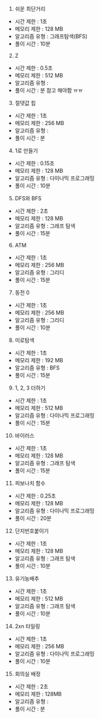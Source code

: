 1. 쉬운 최단거리
- 시간 제한 : 1초
- 메모리 제한 : 128 MB
- 알고리즘 유형 : 그래프탐색(BFS) 
- 풀이 시간 : 10분

2. Z
- 시간 제한 : 0.5초
- 메모리 제한 : 512 MB
- 알고리즘 유형 : 
- 풀이 시간 : 분
참고 해야함 ㅠㅠ

3. 절댓값 힙
- 시간 제한 : 1초
- 메모리 제한 : 256 MB
- 알고리즘 유형 : 
- 풀이 시간 : 분


4. 1로 만들기
- 시간 제한 : 0.15초
- 메모리 제한 : 128 MB
- 알고리즘 유형 : 다이나믹 프로그래밍
- 풀이 시간 : 10분

5. DFS와 BFS
- 시간 제한 : 2초
- 메모리 제한 : 128 MB
- 알고리즘 유형 : 그래프 탐색
- 풀이 시간 : 15분

6. ATM
- 시간 제한 : 1초
- 메모리 제한 : 256 MB
- 알고리즘 유형 : 그리디
- 풀이 시간 : 15분

7. 동전 0
- 시간 제한 : 1초
- 메모리 제한 : 256 MB
- 알고리즘 유형 : 그리디
- 풀이 시간 : 10분

8. 미로탐색
- 시간 제한 : 1초
- 메모리 제한 : 192 MB
- 알고리즘 유형 : BFS
- 풀이 시간 : 15분

9. 1, 2, 3 더하기
- 시간 제한 : 1초
- 메모리 제한 : 512 MB
- 알고리즘 유형 : 다이나믹 프로그래밍
- 풀이 시간 : 15분


10. 바이러스
- 시간 제한 : 1초
- 메모리 제한 : 128 MB
- 알고리즘 유형 : 그래프 탐색
- 풀이 시간 : 15분

11. 피보나치 함수
- 시간 제한 : 0.25초
- 메모리 제한 : 128 MB
- 알고리즘 유형 : 다이나믹 프로그래밍
- 풀이 시간 : 20분

12. 단지번호붙이기
- 시간 제한 : 1초
- 메모리 제한 : 128 MB
- 알고리즘 유형 : 그래프 탐색
- 풀이 시간 : 10분

13. 유기농배추
- 시간 제한 : 1초
- 메모리 제한 : 512 MB
- 알고리즘 유형 : 그래프 탐색
- 풀이 시간 : 10분

14. 2xn 타일링
- 시간 제한 : 1초
- 메모리 제한 : 256 MB
- 알고리즘 유형 : 다이나믹 프로그래밍 
- 풀이 시간 : 10분

15. 회의실 배정
- 시간 제한 : 2초
- 메모리 제한 : 128MB
- 알고리즘 유형 : 
- 풀이 시간 : 분